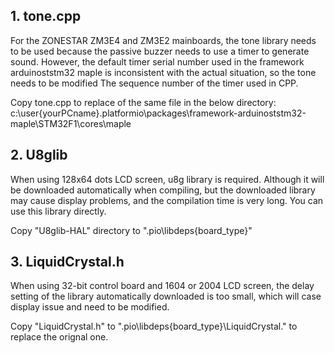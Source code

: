 ## 1. tone.cpp   
For the ZONESTAR ZM3E4 and ZM3E2 mainboards, the tone library needs to be used because the passive buzzer needs to use a timer to generate sound. However, the default timer serial number used in the framework arduinoststm32 maple is inconsistent with the actual situation, so the tone needs to be modified The sequence number of the timer used in CPP.
>
Copy tone.cpp to replace of the same file in the below directory:
c:\user\{yourPCname}\.platformio\packages\framework-arduinoststm32-maple\STM32F1\cores\maple

## 2. U8glib
When using 128x64 dots LCD screen, u8g library is required. Although it will be downloaded automatically when compiling, but the downloaded library may cause display problems, and the compilation time is very long. You can use this library directly.
>
Copy "U8glib-HAL" directory to ".pio\libdeps\{board_type}\"  

## 3. LiquidCrystal.h
When using 32-bit control board and 1604 or 2004 LCD screen, the delay setting of the library automatically downloaded is too small, which will case display issue and need to be modified.
>
Copy "LiquidCrystal.h" to ".pio\libdeps\{board_type}\LiquidCrystal\." to replace the orignal one.
